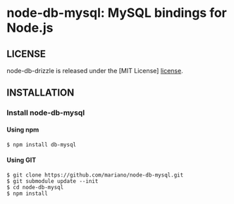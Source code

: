 # node-db-mysql: MySQL bindings for Node.js #

## LICENSE ##

node-db-drizzle is released under the [MIT License] [license].

## INSTALLATION ##

### Install node-db-mysql ###

#### Using npm ####

    $ npm install db-mysql

#### Using GIT ####

    $ git clone https://github.com/mariano/node-db-mysql.git
    $ git submodule update --init
    $ cd node-db-mysql
    $ npm install

[license]: http://www.opensource.org/licenses/mit-license.php
